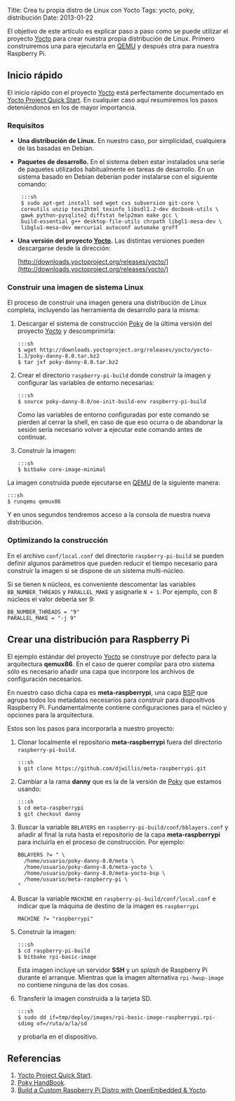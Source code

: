 Title: Crea tu propia distro de Linux con Yocto
Tags: yocto, poky, distribución
Date: 2013-01-22

El objetivo de este artículo es explicar paso a paso como se puede utilizar
el proyecto [Yocto] para crear nuestra propia distribución de Linux. Primero
construiremos una para ejecutarla en [QEMU] y después otra para nuestra
Raspberry Pi.

## Inicio rápido

El inicio rápido con el proyecto [Yocto] está perfectamente documentado en
[Yocto Project Quick Start]. En cualquier caso aquí resumiremos los pasos
deteniéndonos en los de mayor importancia.

### Requisitos

 * **Una distribución de Linux.** En nuestro caso, por simplicidad, cualquiera
de las basadas en Debian.
 * **Paquetes de desarrollo.** En el sistema deben estar instalados una serie
de paquetes utilizados habitualmente en tareas de desarrollo. En un sistema
basado en Debian deberían poder instalarse con el siguiente comando:

        :::sh
        $ sudo apt-get install sed wget cvs subversion git-core \
        coreutils unzip texi2html texinfo libsdl1.2-dev docbook-utils \
        gawk python-pysqlite2 diffstat help2man make gcc \
        build-essential g++ desktop-file-utils chrpath libgl1-mesa-dev \
        libglu1-mesa-dev mercurial autoconf automake groff

 * **Una versión del proyecto [Yocto].** Las distintas versiones pueden
descargarse desde la dirección:

    [http://downloads.yoctoproject.org/releases/yocto/](http://downloads.yoctoproject.org/releases/yocto/)

### Construir una imagen de sistema Linux

El proceso de construir una imagen genera una distribución de Linux completa,
incluyendo las herramienta de desarrollo para la misma:

 1. Descargar el sistema de construcción [Poky] de la última versión del
proyecto [Yocto] y descomprimirla:

        :::sh
        $ wget http://downloads.yoctoproject.org/releases/yocto/yocto-1.3/poky-danny-8.0.tar.bz2
        $ tar jxf poky-danny-8.0.tar.bz2

 2. Crear el directorio `raspberry-pi-build` donde construir la imagen y
configurar las variables de entorno necesarias:

        :::sh
        $ source poky-danny-8.0/oe-init-build-env raspberry-pi-build

     Como las variables de entorno configuradas por este comando se pierden al
     cerrar la shell, en caso de que eso ocurra o de abandonar la sesión sería
     necesario volver a ejecutar este comando antes de continuar.

 3. Construir la imagen:

        :::sh
        $ bitbake core-image-minimal

La imagen construida puede ejecutarse en [QEMU] de la siguiente manera:

    :::sh
    $ runqemu qemux86

Y en unos segundos tendremos acceso a la consola de nuestra nueva distribución.

### Optimizando la construcción

En el archivo `conf/local.conf` del directorio `raspberry-pi-build` se pueden
definir algunos parámetros que pueden reducir el tiempo necesario para
construir la imagen si se dispone de un sistema multi-núcleo.

Si se tienen `N` núcleos, es conveniente descomentar las variables `BB_NUMBER_THREADS`
y `PARALLEL_MAKE` y asignarle `N + 1`. Por ejemplo, con 8 núcleos el valor
debería ser 9:

    BB_NUMBER_THREADS = "9"
    PARALLEL_MAKE = "-j 9"

## Crear una distribución para Raspberry Pi

El ejemplo estándar del proyecto [Yocto] se construye por defecto para la arquitectura
**qemux86**. En el caso de querer compilar para otro sistema sólo es necesario añadir
una capa que incorpore los archivos de configuración necesarios.

En nuestro caso dicha capa es **meta-raspberrypi**, una capa [BSP] que agrupa todos los
metadatos necesarios para construir para dispositivos Raspberry Pi. Fundamentalmente
contiene configuraciones para el núcleo y opciones para la arquitectura.

Estos son los pasos para incorporarla a nuestro proyecto:

 1. Clonar localmente el repositorio **meta-raspberrypi** fuera del directorio
`raspberry-pi-build`.

        :::sh
        $ git clone https://github.com/djwillis/meta-raspberrypi.git

 2. Cambiar a la rama **danny** que es la de la versión de [Poky] que estamos usando:

        :::sh
        $ cd meta-raspberrypi
        $ git checkout danny

 3. Buscar la variable `BBLAYERS` en `raspberry-pi-build/conf/bblayers.conf` y añadir
al final la ruta hasta el repositorio de la capa **meta-raspberrypi** para incluirla
en el proceso de construcción. Por ejemplo:

        BBLAYERS ?= " \
          /home/usuario/poky-danny-8.0/meta \
          /home/usuario/poky-danny-8.0/meta-yocto \
          /home/usuario/poky-danny-8.0/meta-yocto-bsp \
          /home/usuario/meta-raspberry-pi \
        "

 4. Buscar la variable `MACHINE` en `raspberry-pi-build/conf/local.conf` e indicar que
la máquina de destino de la imagen es `raspberrypi`

        MACHINE ?= "raspberrypi"

 5. Construir la imagen:

        :::sh
        $ cd raspberry-pi-build
        $ bitbake rpi-basic-image

    Esta imagen incluye un servidor **SSH** y un _splash_ de Raspberry Pi durante el arranque.
Mientras que la imagen alternativa `rpi-hwup-image` no contiene ninguna de las dos cosas.
    
 6. Transferir la imagen construida a la tarjeta SD.

        :::sh
        $ sudo dd if=tmp/deploy/images/rpi-basic-image-raspberrypi.rpi-sdimg of=/ruta/a/la/sd

    y probarla en el dispositivo.

## Referencias

 1. [Yocto Project Quick Start](http://www.yoctoproject.org/docs/1.0/yocto-quick-start/yocto-project-qs.html).
 1. [Poky HandBook](http://pokylinux.org/doc/poky-handbook.html).
 1. [Build a Custom Raspberry Pi Distro with OpenEmbedded & Yocto](http://www.pimpmypi.com/blog/blogPost.php?blogPostID=7).

[Yocto]: |filename|/Overviews/yocto-poky-y-bitbake.md "Yocto, Poky y BitBake"
[Poky]: |filename|/Overviews/yocto-poky-y-bitbake.md "Yocto, Poky y BitBake"
[Yocto Project Quick Start]: http://www.yoctoproject.org/docs/1.0/yocto-quick-start/yocto-project-qs.html "Yocto Project Quick Start"
[QEMU]: http://wiki.qemu.org/ "QEMU"
[BSP]: http://en.wikipedia.org/wiki/Board_support_package "Board Support Package"
